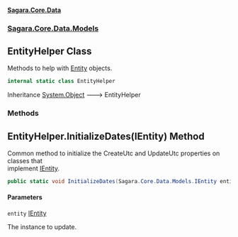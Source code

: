 #### [Sagara.Core.Data](index.md 'index')
### [Sagara.Core.Data.Models](index.md#Sagara.Core.Data.Models 'Sagara.Core.Data.Models')

## EntityHelper Class

Methods to help with [Entity](Sagara.Core.Data.Models.Entity.md 'Sagara.Core.Data.Models.Entity') objects.

```csharp
internal static class EntityHelper
```

Inheritance [System.Object](https://docs.microsoft.com/en-us/dotnet/api/System.Object 'System.Object') &#129106; EntityHelper
### Methods

<a name='Sagara.Core.Data.Models.EntityHelper.InitializeDates(Sagara.Core.Data.Models.IEntity)'></a>

## EntityHelper.InitializeDates(IEntity) Method

Common method to initialize the CreateUtc and UpdateUtc properties on classes that  
implement [IEntity](Sagara.Core.Data.Models.IEntity.md 'Sagara.Core.Data.Models.IEntity').

```csharp
public static void InitializeDates(Sagara.Core.Data.Models.IEntity entity);
```
#### Parameters

<a name='Sagara.Core.Data.Models.EntityHelper.InitializeDates(Sagara.Core.Data.Models.IEntity).entity'></a>

`entity` [IEntity](Sagara.Core.Data.Models.IEntity.md 'Sagara.Core.Data.Models.IEntity')

The instance to update.